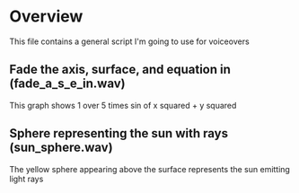 # Overview

This file contains a general script I'm going to use for voiceovers

## Fade the axis, surface, and equation in (fade_a_s_e_in.wav)

This graph shows 1 over 5 times sin of x squared + y squared

## Sphere representing the sun with rays (sun_sphere.wav)

The yellow sphere appearing above the surface represents the sun emitting light rays
